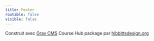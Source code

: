 ```yaml
---
title: Footer
routable: false
visible: false
---
```

Construit avec [Grav CMS](http://getgrav.org) Course Hub package par [hibbittsdesign.org](http://hibbittsdesign.org)